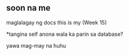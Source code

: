 ## soon na me

maglalagay ng docs this is my (Week 15)

*tangina self anona wala ka parin sa database?

yawa mag-may na huhu